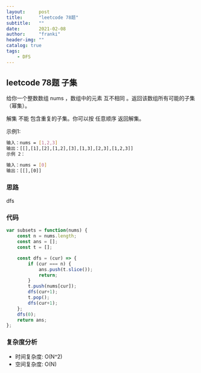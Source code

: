 ```yaml
---
layout:     post
title:      "leetcode 78题"
subtitle:   ""
date:       2021-02-08
author:     "franki"
header-img: ""
catalog: true
tags:
    - DFS
---
```


## leetcode 78题 子集

给你一个整数数组 nums ，数组中的元素 互不相同 。返回该数组所有可能的子集（幂集）。

解集 不能 包含重复的子集。你可以按 任意顺序 返回解集。

示例1:

```bash
输入：nums = [1,2,3]
输出：[[],[1],[2],[1,2],[3],[1,3],[2,3],[1,2,3]]
示例 2：

输入：nums = [0]
输出：[[],[0]]
```

### 思路

dfs

### 代码

```js
var subsets = function(nums) {
    const n = nums.length;
    const ans = [];
    const t = [];

    const dfs = (cur) => {
        if (cur === n) {
            ans.push(t.slice());
            return;
        }
        t.push(nums[cur]);
        dfs(cur+1);
        t.pop();
        dfs(cur+1);
    };
    dfs(0);
    return ans;
};
```

### 复杂度分析

- 时间复杂度: O(N^2)
- 空间复杂度: O(N)
